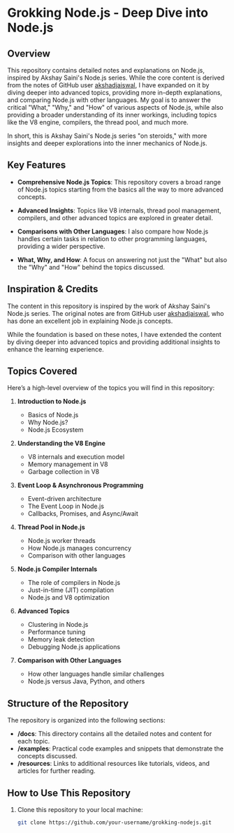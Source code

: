 # Grokking Node.js - Deep Dive into Node.js

## Overview

This repository contains detailed notes and explanations on Node.js, inspired by Akshay Saini's Node.js series. While the core content is derived from the notes of GitHub user [akshadjaiswal](https://github.com/akshadjaiswal), I have expanded on it by diving deeper into advanced topics, providing more in-depth explanations, and comparing Node.js with other languages. My goal is to answer the critical "What," "Why," and "How" of various aspects of Node.js, while also providing a broader understanding of its inner workings, including topics like the V8 engine, compilers, the thread pool, and much more.

In short, this is Akshay Saini's Node.js series "on steroids," with more insights and deeper explorations into the inner mechanics of Node.js.

## Key Features

- **Comprehensive Node.js Topics**: This repository covers a broad range of Node.js topics starting from the basics all the way to more advanced concepts.
  
- **Advanced Insights**: Topics like V8 internals, thread pool management, compilers, and other advanced topics are explored in greater detail.
  
- **Comparisons with Other Languages**: I also compare how Node.js handles certain tasks in relation to other programming languages, providing a wider perspective.

- **What, Why, and How**: A focus on answering not just the "What" but also the "Why" and "How" behind the topics discussed.

## Inspiration & Credits

The content in this repository is inspired by the work of Akshay Saini's Node.js series. The original notes are from GitHub user [akshadjaiswal](https://github.com/akshadjaiswal), who has done an excellent job in explaining Node.js concepts.

While the foundation is based on these notes, I have extended the content by diving deeper into advanced topics and providing additional insights to enhance the learning experience.

## Topics Covered

Here’s a high-level overview of the topics you will find in this repository:

1. **Introduction to Node.js**
   - Basics of Node.js
   - Why Node.js?
   - Node.js Ecosystem

2. **Understanding the V8 Engine**
   - V8 internals and execution model
   - Memory management in V8
   - Garbage collection in V8

3. **Event Loop & Asynchronous Programming**
   - Event-driven architecture
   - The Event Loop in Node.js
   - Callbacks, Promises, and Async/Await

4. **Thread Pool in Node.js**
   - Node.js worker threads
   - How Node.js manages concurrency
   - Comparison with other languages

5. **Node.js Compiler Internals**
   - The role of compilers in Node.js
   - Just-in-time (JIT) compilation
   - Node.js and V8 optimization

6. **Advanced Topics**
   - Clustering in Node.js
   - Performance tuning
   - Memory leak detection
   - Debugging Node.js applications

7. **Comparison with Other Languages**
   - How other languages handle similar challenges
   - Node.js versus Java, Python, and others

## Structure of the Repository

The repository is organized into the following sections:

- **/docs**: This directory contains all the detailed notes and content for each topic.
- **/examples**: Practical code examples and snippets that demonstrate the concepts discussed.
- **/resources**: Links to additional resources like tutorials, videos, and articles for further reading.

## How to Use This Repository

1. Clone this repository to your local machine:
   ```bash
   git clone https://github.com/your-username/grokking-nodejs.git
